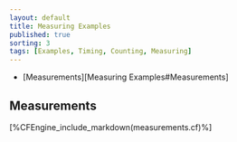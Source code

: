 ```yaml
---
layout: default
title: Measuring Examples
published: true
sorting: 3
tags: [Examples, Timing, Counting, Measuring]
---
```


* [Measurements][Measuring Examples#Measurements]

## Measurements

[%CFEngine_include_markdown(measurements.cf)%]
